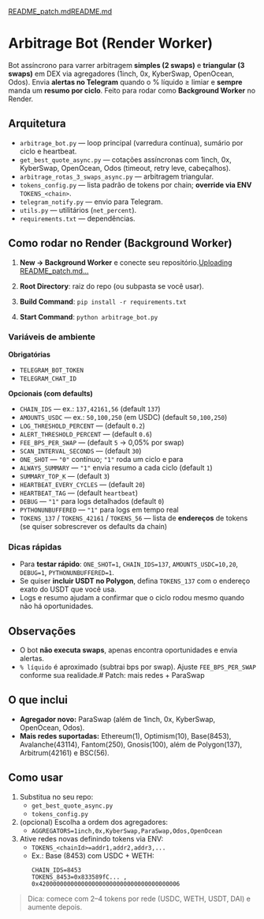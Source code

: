 [README_patch.md](https://github.com/user-attachments/files/21744484/README_patch.md)[README.md](https://github.com/user-attachments/files/21743377/README.md)

# Arbitrage Bot (Render Worker)

Bot assíncrono para varrer arbitragem **simples (2 swaps)** e **triangular (3 swaps)** em DEX via agregadores (1inch, 0x, KyberSwap, OpenOcean, Odos). Envia **alertas no Telegram** quando o % líquido ≥ limiar e **sempre** manda um **resumo por ciclo**. Feito para rodar como **Background Worker** no Render.

## Arquitetura
- `arbitrage_bot.py` — loop principal (varredura contínua), sumário por ciclo e heartbeat.
- `get_best_quote_async.py` — cotações assíncronas com 1inch, 0x, KyberSwap, OpenOcean, Odos (timeout, retry leve, cabeçalhos).
- `arbitrage_rotas_3_swaps_async.py` — arbitragem triangular.
- `tokens_config.py` — lista padrão de tokens por chain; **override via ENV** `TOKENS_<chain>`.
- `telegram_notify.py` — envio para Telegram.
- `utils.py` — utilitários (`net_percent`).
- `requirements.txt` — dependências.

## Como rodar no Render (Background Worker)
1. **New → Background Worker** e conecte seu repositório.[Uploading README_patch.md…]()

2. **Root Directory**: raiz do repo (ou subpasta se você usar).
3. **Build Command**: `pip install -r requirements.txt`
4. **Start Command**: `python arbitrage_bot.py`

### Variáveis de ambiente
**Obrigatórias**
- `TELEGRAM_BOT_TOKEN`
- `TELEGRAM_CHAT_ID`

**Opcionais (com defaults)**
- `CHAIN_IDS` — ex.: `137,42161,56` (default `137`)
- `AMOUNTS_USDC` — ex.: `50,100,250` (em USDC) (default `50,100,250`)
- `LOG_THRESHOLD_PERCENT` — (default `0.2`)
- `ALERT_THRESHOLD_PERCENT` — (default `0.6`)
- `FEE_BPS_PER_SWAP` — (default `5` → 0,05% por swap)
- `SCAN_INTERVAL_SECONDS` — (default `30`)
- `ONE_SHOT` — `"0"` contínuo; `"1"` roda um ciclo e para
- `ALWAYS_SUMMARY` — `"1"` envia resumo a cada ciclo (default `1`)
- `SUMMARY_TOP_K` — (default `3`)
- `HEARTBEAT_EVERY_CYCLES` — (default `20`)
- `HEARTBEAT_TAG` — (default `heartbeat`)
- `DEBUG` — `"1"` para logs detalhados (default `0`)
- `PYTHONUNBUFFERED` — `"1"` para logs em tempo real
- `TOKENS_137` / `TOKENS_42161` / `TOKENS_56` — lista de **endereços** de tokens (se quiser sobrescrever os defaults da chain)

### Dicas rápidas
- Para **testar rápido**: `ONE_SHOT=1`, `CHAIN_IDS=137`, `AMOUNTS_USDC=10,20`, `DEBUG=1`, `PYTHONUNBUFFERED=1`.
- Se quiser **incluir USDT no Polygon**, defina `TOKENS_137` com o endereço exato do USDT que você usa.
- Logs e resumo ajudam a confirmar que o ciclo rodou mesmo quando não há oportunidades.

## Observações
- O bot **não executa swaps**, apenas encontra oportunidades e envia alertas.
- `% líquido` é aproximado (subtrai bps por swap). Ajuste `FEE_BPS_PER_SWAP` conforme sua realidade.# Patch: mais redes + ParaSwap

## O que inclui
- **Agregador novo:** ParaSwap (além de 1inch, 0x, KyberSwap, OpenOcean, Odos).
- **Mais redes suportadas:** Ethereum(1), Optimism(10), Base(8453), Avalanche(43114), Fantom(250), Gnosis(100), além de Polygon(137), Arbitrum(42161) e BSC(56).

## Como usar
1) Substitua no seu repo:
   - `get_best_quote_async.py`
   - `tokens_config.py`
2) (opcional) Escolha a ordem dos agregadores:
   - `AGGREGATORS=1inch,0x,KyberSwap,ParaSwap,Odos,OpenOcean`
3) Ative redes novas definindo tokens via ENV:
   - `TOKENS_<chainId>=addr1,addr2,addr3,...`
   - Ex.: Base (8453) com USDC + WETH:
     ```
     CHAIN_IDS=8453
     TOKENS_8453=0x833589fC... , 0x4200000000000000000000000000000000000006
     ```

> Dica: comece com 2–4 tokens por rede (USDC, WETH, USDT, DAI) e aumente depois.

